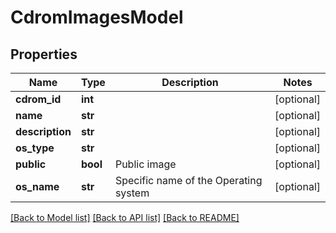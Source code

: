 # CdromImagesModel

## Properties
Name | Type | Description | Notes
------------ | ------------- | ------------- | -------------
**cdrom_id** | **int** |  | [optional] 
**name** | **str** |  | [optional] 
**description** | **str** |  | [optional] 
**os_type** | **str** |  | [optional] 
**public** | **bool** | Public image | [optional] 
**os_name** | **str** | Specific name of the Operating system | [optional] 

[[Back to Model list]](../README.md#documentation-for-models) [[Back to API list]](../README.md#documentation-for-api-endpoints) [[Back to README]](../README.md)


